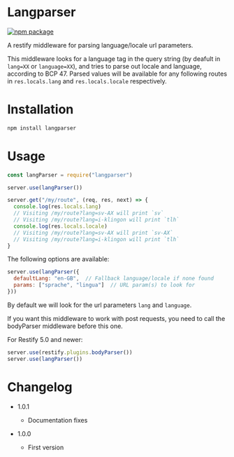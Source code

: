 # Langparser
[![npm package](https://nodei.co/npm/langparser.png)](https://nodei.co/npm/langparser/)

A restify middleware for parsing language/locale url parameters.

This middleware looks for a language tag in the query string (by deafult in `lang=XX` or `language=XX`), and tries to parse out locale and language, according to BCP 47.
Parsed values will be available for any following routes in `res.locals.lang` and `res.locals.locale`
respectively.

# Installation

```sh
npm install langparser
```

# Usage

```js
const langParser = require("langparser")

server.use(langParser())

server.get("/my/route", (req, res, next) => {
  console.log(res.locals.lang)
  // Visiting /my/route?lang=sv-AX will print `sv`
  // Visiting /my/route?lang=i-klingon will print `tlh`
  console.log(res.locals.locale)
  // Visiting /my/route?lang=sv-AX will print `sv-AX`
  // Visiting /my/route?lang=i-klingon will print `tlh`
}
```

The following options are available:

```js
server.use(langParser({
  defaultLang: "en-GB",  // Fallback language/locale if none found
  params: ["sprache", "lingua"]  // URL param(s) to look for
}))
```

By default we will look for the url parameters `lang` and `language`.

If you want this middleware to work with post requests, you need to call the bodyParser middleware before this one.

For Restify 5.0 and newer:

```js
server.use(restify.plugins.bodyParser())
server.use(langParser())
```

# Changelog

+ 1.0.1

  - Documentation fixes

+ 1.0.0

  - First version
